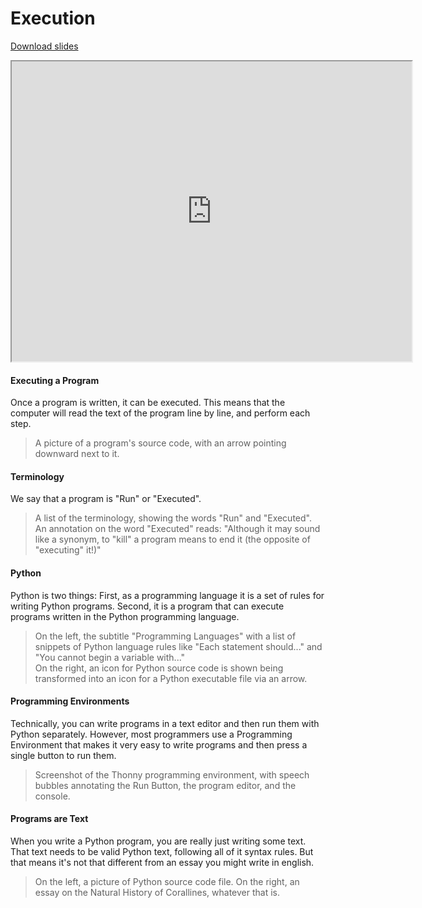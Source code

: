# Execution

[Download slides](Execution.pdf)

<iframe style="width: 640px; height: 480px;" width="300" height="150" allowfullscreen="allowfullscreen" webkitallowfullscreen="webkitallowfullscreen" mozallowfullscreen="mozallowfullscreen"
title="Execution.pdf" src="https://www.youtube.com/embed/-mK3zLNIkDs?feature=oembed&amp;rel=0"></iframe>

#### Executing a Program

Once a program is written, it can be executed.
This means that the computer will read the text of the program line by line, and perform each step.

> A picture of a program's source code, with an arrow pointing downward next to it.

#### Terminology

We say that a program is "Run" or "Executed".

> A list of the terminology, showing the words "Run" and "Executed".  
> An annotation on the word "Executed" reads: "Although it may sound like a synonym, to "kill" a program means to end it (the opposite of "executing" it!)"

#### Python

Python is two things: First, as a programming language it is a set of rules for writing Python programs. Second, it is a program that can execute programs written in the Python programming language.

> On the left, the subtitle "Programming Languages" with a list of snippets of Python language rules like "Each statement should..." and "You cannot begin a variable with..."  
> On the right, an icon for Python source code is shown being transformed into an icon for a Python executable file via an arrow.

#### Programming Environments

Technically, you can write programs in a text editor and then run them with Python separately.
However, most programmers use a Programming Environment that makes it very easy to write programs and then press a single button to run them.

> Screenshot of the Thonny programming environment, with speech bubbles annotating the Run Button, the program editor, and the console.

#### Programs are Text

When you write a Python program, you are really just writing some text.
That text needs to be valid Python text, following all of it syntax rules.
But that means it's not that different from an essay you might write in english.

> On the left, a picture of Python source code file.
> On the right, an essay on the Natural History of Corallines, whatever that is.
